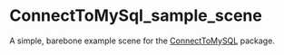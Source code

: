 # ConnectToMySql_sample_scene
A simple, barebone example scene for the [ConnectToMySQL](https://github.com/med-material/ConnectToMySQL) package.
